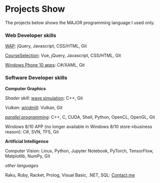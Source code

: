 # Projects Show

The projects below shows the MAJOR programming language I used only. 

### Web Developer skills

[WAP](https://mo.sci99.com): jQuery, Javascript, CSS/HTML, Git

[CourseSelection](https://github.com/osuyuanqi/CS565/blob/master/courseVueEdi.html): Vue, jQuery, Javascript, CSS/HTML, Git

[Windows Phone 10 apps](https://bit.ly/3osi9tc): C#/XAML, Git

### Software Developer skills

**Computer Graphics**

*Shader skill:* [wave simulation](https://media.oregonstate.edu/media/t/1_691hlz8u): C++, Git

*Vulkan:* [windmill](https://media.oregonstate.edu/media/t/0_vfdrmvbe): Vulkan, Git

*[parallel programming](https://github.com/osuyuanqi/CS575):* C++, C, CUDA, Shell, Python, OpenCL, OpenGL, Git

Windows 8/10 APP (no longer available in Windows 8/10 store->business reason): C#, SVN, TFS, Git

**Artificial Intelligence**

Computer Vision: Linux, Python, Jupyter Notebook, PyTorch, TensorFlow, Matplotlib, NumPy, Git

*other languages*

Raku, Ruby, Racket, Prolog, Visual Basic, .NET, SQL: [Contact me](mailto:yuanqingxiao@gmail.com)
